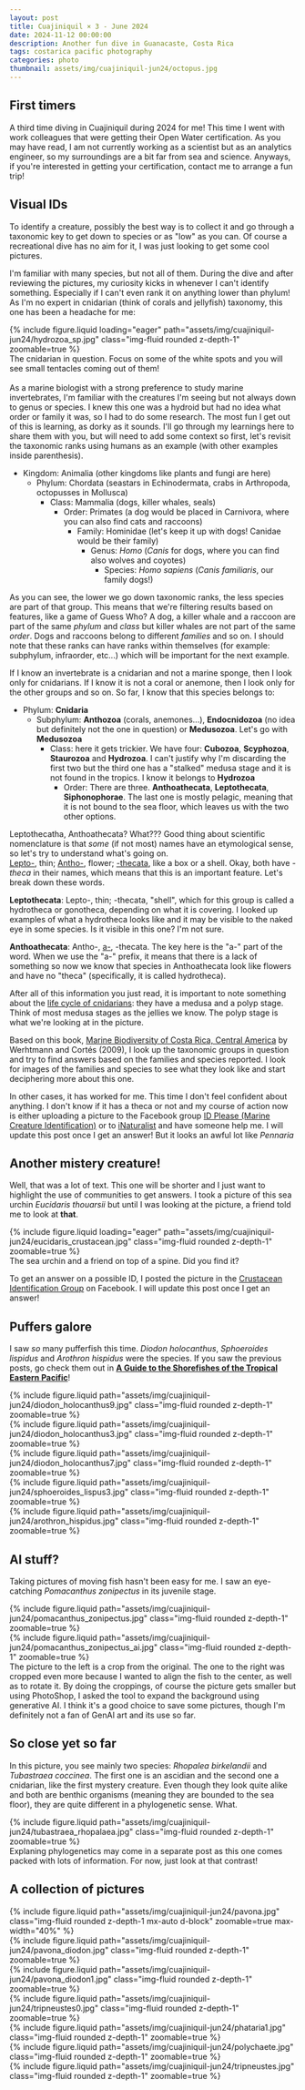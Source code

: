 ```yaml
---
layout: post
title: Cuajiniquil × 3 - June 2024
date: 2024-11-12 00:00:00
description: Another fun dive in Guanacaste, Costa Rica 
tags: costarica pacific photography
categories: photo
thumbnail: assets/img/cuajiniquil-jun24/octopus.jpg
---
```


## First timers
A third time diving in Cuajiniquil during 2024 for me! This time I went with work colleagues that were getting their Open Water certification. As you may have read, I am not currently working as a scientist but as an analytics engineer, so my surroundings are a bit far from sea and science. Anyways, if you're interested in getting your certification, contact me to arrange a fun trip!


## Visual IDs
To identify a creature, possibly the best way is to collect it and go through a taxonomic key to get down to species or as "low" as you can. Of course a recreational dive has no aim for it, I was just looking to get some cool pictures.

I'm familiar with many species, but not all of them. During the dive and after reviewing the pictures, my curiosity kicks in whenever I can't identify something. Especially if I can't even rank it on anything lower than phylum! As I'm no expert in cnidarian (think of corals and jellyfish) taxonomy, this one has been a headache for me:

<div class="row mt-3">
    <div class="col-lg mt-3 mt-md-0">
        {% include figure.liquid loading="eager" path="assets/img/cuajiniquil-jun24/hydrozoa_sp.jpg" class="img-fluid rounded z-depth-1" zoomable=true %}
    </div>
</div>
<div class ="caption">
  The cnidarian in question. Focus on some of the white spots and you will see small tentacles coming out of them! 
</div>
<br>
As a marine biologist with a strong preference to study marine invertebrates, I'm familiar with the creatures I'm seeing but not always down to genus or species. I knew this one was a hydroid but had no idea what order or family it was, so I had to do some research. The most fun I get out of this is learning, as dorky as it sounds. I'll go through my learnings here to share them with you, but will need to add some context so first, let's revisit the taxonomic ranks using humans as an example (with other examples inside parenthesis).

* Kingdom: Animalia (other kingdoms like plants and fungi are here)
    * Phylum: Chordata (seastars in Echinodermata, crabs in Arthropoda, octopusses in Mollusca)
      * Class: Mammalia (dogs, killer whales, seals)
         * Order: Primates (a dog would be placed in Carnivora, where you can also find cats and raccoons)
            * Family: Hominidae (let's keep it up with dogs! Canidae would be their family)
                * Genus: *Homo* (*Canis* for dogs, where you can find also wolves and coyotes)
                    * Species: *Homo sapiens* (*Canis familiaris*, our family dogs!)

As you can see, the lower we go down taxonomic ranks, the less species are part of that group. This means that we're filtering results based on features, like a game of Guess Who? A dog, a killer whale and a raccoon are part of the same *phylum* and *class* but killer whales are not part of the same *order*. Dogs and raccoons belong to different *families* and so on. 
I should note that these ranks can have ranks within themselves (for example: subphylum, infraorder, etc...) which will be important for the next example.

If I know an invertebrate is a cnidarian and not a marine sponge, then I look only for cnidarians. If I know it is not a coral or anemone, then I look only for the other groups and so on. So far, I know that this species belongs to:
* Phylum: **Cnidaria**
    * Subphylum: **Anthozoa** (corals, anemones...), **Endocnidozoa** (no idea but definitely not the one in question) or **Medusozoa**. Let's go with **Medusozoa**
      * Class: here it gets trickier. We have four: **Cubozoa**, **Scyphozoa**, **Staurozoa** and **Hydrozoa**. I can't justify why I'm discarding the first two but the third one has a "stalked" medusa stage and it is not found in the tropics. I know it belongs to **Hydrozoa**
        * Order: There are three. **Anthoathecata**, **Leptothecata**, **Siphonophorae**. The last one is mostly pelagic, meaning that it is not bound to the sea floor, which leaves us with the two other options.


Leptothecatha, Anthoathecata?  What??? Good thing about scientific nomenclature is that *some* (if not most) names have an etymological sense, so let's try to understand what's going on.  
[Lepto-](https://en.wiktionary.org/wiki/lepto-), thin; [Antho-](https://en.wiktionary.org/wiki/antho-), flower; [-thecata](https://en.wiktionary.org/wiki/theca), like a box or a shell. Okay, both have *-theca* in their names, which means that this is an important feature. Let's break down these words.

**Leptothecata**: Lepto-, thin; -thecata, "shell", which for this group is called a hydrotheca or gonotheca, depending on what it is covering. I looked up examples of what a hydrotheca looks like and it may be visible to the naked eye in some species. Is it visible in this one? I'm not sure.

**Anthoathecata**: Antho-, [a-](https://en.wiktionary.org/wiki/a-), -thecata. The key here is the "a-" part of the word. When we use the "a-" prefix, it means that there is a lack of something so now we know that species in Anthoathecata look like flowers and have no "theca" (specifically, it is called hydrotheca). 

After all of this information you just read, it is important to note something about the [life cycle of cnidarians](https://manoa.hawaii.edu/exploringourfluidearth/biological/invertebrates/phylum-cnidaria#:~:text=Many%20cnidarians%20take%20two%20main%20structural%20forms%20during%20their%20life%20cycles%2C%20a%20polyp%20form%20and%20a%20medusa%20form): they have a medusa and a polyp stage. Think of most medusa stages as the jellies we know. The polyp stage is what we're looking at in the picture. 

Based on this book, [Marine Biodiversity of Costa Rica, Central America](https://link.springer.com/book/10.1007/978-1-4020-8278-8#:~:text=How%20many%20marine%20species%20are,5%25%20of%20the%20world's%20total.) by Werhtmann and Cortés (2009), I look up the taxonomic groups in question and try to find answers based on the families and species reported. I look for images of the families and species to see what they look like and start deciphering more about this one. 

In other cases, it has worked for me. This time I don't feel confident about anything. I don't know if it has a theca or not and my course of action now is either uploading a picture to the Facebook group [ID Please (Marine Creature Identification)](https://www.facebook.com/share/g/1AnyVC1oZX/) or to [iNaturalist](https://www.inaturalist.org/home) and have someone help me. I will update this post once I get an answer! But it looks an awful lot like *Pennaria* 


## Another mistery creature!
Well, that was a lot of text. This one will be shorter and I just want to highlight the use of communities to get answers. I took a picture of this sea urchin *Eucidaris thouarsii* but until I was looking at the picture, a friend told me to look at **that**.

<div class="row mt-3">
    <div class="col-lg mt-3 mt-md-0">
        {% include figure.liquid loading="eager" path="assets/img/cuajiniquil-jun24/eucidaris_crustacean.jpg" class="img-fluid rounded z-depth-1" zoomable=true %}
    </div>
</div>
<div class ="caption">
  The sea urchin and a friend on top of a spine. Did you find it? 
</div>

To get an answer on a possible ID, I posted the picture in the [Crustacean Identification Group](https://www.facebook.com/share/g/17tTNZYzSe/) on Facebook. I will update this post once I get an answer!


## Puffers galore

I saw *so* many pufferfish this time. *Diodon holocanthus*, *Sphoeroides lispidus* and *Arothron hispidus* were the species. If you saw the previous posts, go check them out in **[A Guide to the Shorefishes of the Tropical Eastern Pacific](https://biogeodb.stri.si.edu/sftep/en/)**!


<div class="row mt-3">
    <div class="col-sm mt-3 mt-md-0">
        {% include figure.liquid path="assets/img/cuajiniquil-jun24/diodon_holocanthus9.jpg" class="img-fluid rounded z-depth-1" zoomable=true %}
    </div>
    <div class="col-sm mt-3 mt-md-0">
        {% include figure.liquid path="assets/img/cuajiniquil-jun24/diodon_holocanthus3.jpg" class="img-fluid rounded z-depth-1" zoomable=true %}
    </div>
    <div class="col-sm mt-3 mt-md-0">
        {% include figure.liquid path="assets/img/cuajiniquil-jun24/diodon_holocanthus7.jpg" class="img-fluid rounded z-depth-1" zoomable=true %}
    </div>
</div>

<div class="row mt-3">
    <div class="col-sm mt-3 mt-md-0">
        {% include figure.liquid path="assets/img/cuajiniquil-jun24/sphoeroides_lispus3.jpg" class="img-fluid rounded z-depth-1" zoomable=true %}
    </div>
    <div class="col-sm mt-3 mt-md-0">
        {% include figure.liquid path="assets/img/cuajiniquil-jun24/arothron_hispidus.jpg" class="img-fluid rounded z-depth-1" zoomable=true %}
    </div>
</div>

## AI stuff?
Taking pictures of moving fish hasn't been easy for me. I saw an eye-catching *Pomacanthus zonipectus* in its juvenile stage.

<div class="row mt-3">
    <div class="col-sm mt-3 mt-md-0">
        {% include figure.liquid path="assets/img/cuajiniquil-jun24/pomacanthus_zonipectus.jpg" class="img-fluid rounded z-depth-1" zoomable=true %}
    </div>
    <div class="col-sm mt-3 mt-md-0">
        {% include figure.liquid path="assets/img/cuajiniquil-jun24/pomacanthus_zonipectus_ai.jpg" class="img-fluid rounded z-depth-1" zoomable=true %}
    </div>
</div>
The picture to the left is a crop from the original. The one to the right was cropped even more because I wanted to align the fish to the center, as well as to rotate it. By doing the croppings, of course the picture gets smaller but using PhotoShop, I asked the tool to expand the background using generative AI. I think it's a good choice to save some pictures, though I'm definitely not a fan of GenAI art and its use so far. 

## So close yet so far

In this picture, you see mainly two species: *Rhopalea birkelandii* and *Tubastraea coccinea*. The first one is an ascidian and the second one a cnidarian, like the first mystery creature. Even though they look quite alike and both are benthic organisms (meaning they are bounded to the sea floor), they are quite different in a phylogenetic sense. What. 

<div class="row mt-3">
    <div class="col-sm mt-3 mt-md-0">
        {% include figure.liquid path="assets/img/cuajiniquil-jun24/tubastraea_rhopalaea.jpg" class="img-fluid rounded z-depth-1" zoomable=true %}
    </div>
</div>
Explaning phylogenetics may come in a separate post as this one comes packed with lots of information. For now, just look at that contrast!
<br>

## A collection of pictures
<div class="row mt-3">
    <div class="col-sm mt-3 mt-md-0">
        {% include figure.liquid path="assets/img/cuajiniquil-jun24/pavona.jpg" class="img-fluid rounded z-depth-1 mx-auto d-block" zoomable=true max-width="40%" %}
    </div>
</div>
<div class="row mt-3">
    <div class="col-sm mt-3 mt-md-0">
        {% include figure.liquid path="assets/img/cuajiniquil-jun24/pavona_diodon.jpg" class="img-fluid rounded z-depth-1" zoomable=true %}
    </div>
    <div class="col-sm mt-3 mt-md-0">
        {% include figure.liquid path="assets/img/cuajiniquil-jun24/pavona_diodon1.jpg" class="img-fluid rounded z-depth-1" zoomable=true %}
    </div>
</div>

<div class="row mt-3">
    <div class="col-sm mt-3 mt-md-0">
        {% include figure.liquid path="assets/img/cuajiniquil-jun24/tripneustes0.jpg" class="img-fluid rounded z-depth-1" zoomable=true %}
    </div>
    <div class="col-sm mt-3 mt-md-0">
        {% include figure.liquid path="assets/img/cuajiniquil-jun24/phataria1.jpg" class="img-fluid rounded z-depth-1" zoomable=true %}
    </div>
    <div class="col-sm mt-3 mt-md-0">
        {% include figure.liquid path="assets/img/cuajiniquil-jun24/polychaete.jpg" class="img-fluid rounded z-depth-1" zoomable=true %}
    </div>
</div>

<div class="row mt-3">
    <div class="col-sm mt-3 mt-md-0">
        {% include figure.liquid path="assets/img/cuajiniquil-jun24/tripneustes.jpg" class="img-fluid rounded z-depth-1" zoomable=true %}
    </div>
</div>